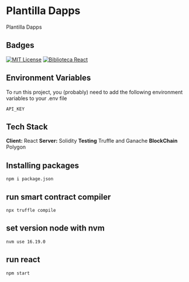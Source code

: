 # Plantilla Dapps

Plantilla Dapps

## Badges

[![MIT License](https://img.shields.io/badge/License-MIT-green.svg)](https://choosealicense.com/licenses/mit/)
[![Biblioteca React](https://img.shields.io/badge/react-Biblioteca-blue)](https://es.reactjs.org/)

## Environment Variables

To run this project, you (probably) need to add the following environment variables to your .env file

`API_KEY`

## Tech Stack

**Client:** React
**Server:** Solidity
**Testing** Truffle and Ganache
**BlockChain** Polygon

## Installing packages

```shell
npm i package.json
```

## run smart contract compiler

```shell
npx truffle compile
```

## set version node with nvm

```shell
nvm use 16.19.0
```

## run react

```shell
npm start
```
